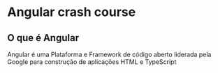 # Angular crash course

## O que é Angular

Angular é uma Plataforma e Framework de código aberto liderada pela Google para construção de aplicações HTML e TypeScript

##
